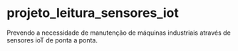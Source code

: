 # projeto_leitura_sensores_iot
 Prevendo a necessidade de manutenção de máquinas industriais através de sensores ioT de ponta a ponta.
